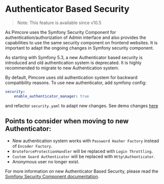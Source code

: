 # Authenticator Based Security

> Note: This feature is available since v10.5

As Pimcore uses the Symfony Security Component for authentication/authorization of Admin interface and also 
provides the capabilities to use the same security component on frontend websites. It is important to adapt the ongoing 
changes in Symfony security component. 

As starting with Symfony 5.3, a new Authenticator based security is introduced and old authentication system is 
deprecated. It is highly recommended to migrate to new Authentication system.

By default, Pimcore uses old authentication system for backward compatibility reasons. 
To use new authenticator, add symfony config:

```yaml
security:
    enable_authenticator_manager: true
```

and refactor `security.yaml` to adapt new changes. See demo changes [here](https://github.com/pimcore/demo/pull/305/files#diff-19446c4b69407952b20ae26dbd032cdad8dcc487db081a5cb17261831e80a4cc) 

## Points to consider when moving to new Authenticator:

- New authentication system works with `Password Hasher Factory` instead of `Encoder Factory`.
- `BruteforceProtectionHandler` will be replaced with `Login Throttling`.
- `Custom Guard Authenticator` will be replaced with `Http\Authenticator`.
- Anonymous user no longer exist.

For more information on new Authenticator Based Security, please read the
[Symfony Security Component documentation](https://symfony.com/doc/5.3/security.html).
